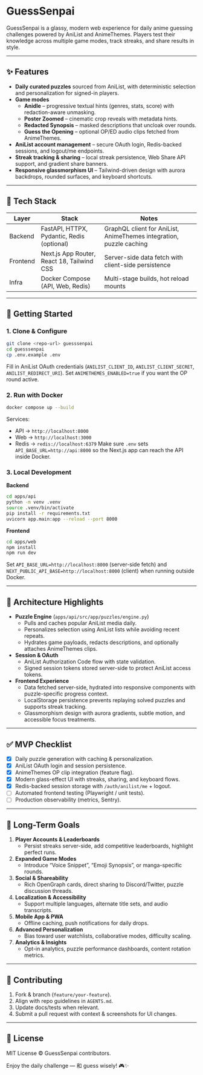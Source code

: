 # GuessSenpai

GuessSenpai is a glassy, modern web experience for daily anime guessing challenges powered by AniList and AnimeThemes. Players test their knowledge across multiple game modes, track streaks, and share results in style.

---

## ✨ Features

- **Daily curated puzzles** sourced from AniList, with deterministic selection and personalization for signed-in players.
- **Game modes**
  - **Anidle** – progressive textual hints (genres, stats, score) with redaction-aware unmasking.
  - **Poster Zoomed** – cinematic crop reveals with metadata hints.
  - **Redacted Synopsis** – masked descriptions that uncloak over rounds.
  - **Guess the Opening** – optional OP/ED audio clips fetched from AnimeThemes.
- **AniList account management** – secure OAuth login, Redis-backed sessions, and logout/me endpoints.
- **Streak tracking & sharing** – local streak persistence, Web Share API support, and gradient share banners.
- **Responsive glassmorphism UI** – Tailwind-driven design with aurora backdrops, rounded surfaces, and keyboard shortcuts.

---

## 🧱 Tech Stack

| Layer     | Stack | Notes |
|-----------|-------|-------|
| Backend   | FastAPI, HTTPX, Pydantic, Redis (optional) | GraphQL client for AniList, AnimeThemes integration, puzzle caching |
| Frontend  | Next.js App Router, React 18, Tailwind CSS | Server-side data fetch with client-side persistence |
| Infra     | Docker Compose (API, Web, Redis) | Multi-stage builds, hot reload mounts |

---

## 🚀 Getting Started

### 1. Clone & Configure
```bash
git clone <repo-url> guesssenpai
cd guesssenpai
cp .env.example .env
```
Fill in AniList OAuth credentials (`ANILIST_CLIENT_ID`, `ANILIST_CLIENT_SECRET`, `ANILIST_REDIRECT_URI`). Set `ANIMETHEMES_ENABLED=true` if you want the OP round active.

### 2. Run with Docker
```bash
docker compose up --build
```
Services:
- API → `http://localhost:8000`
- Web → `http://localhost:3000`
- Redis → `redis://localhost:6379`
Make sure `.env` sets `API_BASE_URL=http://api:8000` so the Next.js app can reach the API inside Docker.

### 3. Local Development

**Backend**
```bash
cd apps/api
python -m venv .venv
source .venv/bin/activate
pip install -r requirements.txt
uvicorn app.main:app --reload --port 8000
```

**Frontend**
```bash
cd apps/web
npm install
npm run dev
```
Set `API_BASE_URL=http://localhost:8000` (server-side fetch) and `NEXT_PUBLIC_API_BASE=http://localhost:8000` (client) when running outside Docker.

---

## 🧩 Architecture Highlights

- **Puzzle Engine** (`apps/api/src/app/puzzles/engine.py`)
  - Pulls and caches popular AniList media daily.
  - Personalizes selection using AniList lists while avoiding recent repeats.
  - Hydrates game payloads, redacts descriptions, and optionally attaches AnimeThemes clips.
- **Session & OAuth**
  - AniList Authorization Code flow with state validation.
  - Signed session tokens stored server-side to protect AniList access tokens.
- **Frontend Experience**
  - Data fetched server-side, hydrated into responsive components with puzzle-specific progress context.
  - LocalStorage persistence prevents replaying solved puzzles and supports streak tracking.
  - Glassmorphism design with aurora gradients, subtle motion, and accessible focus treatments.

---

## ✅ MVP Checklist

- [x] Daily puzzle generation with caching & personalization.
- [x] AniList OAuth login and session persistence.
- [x] AnimeThemes OP clip integration (feature flag).
- [x] Modern glass-effect UI with streaks, sharing, and keyboard flows.
- [x] Redis-backed session storage with `/auth/anilist/me` + logout.
- [ ] Automated frontend testing (Playwright / unit tests).
- [ ] Production observability (metrics, Sentry).

---

## 🧭 Long-Term Goals

1. **Player Accounts & Leaderboards**
   - Persist streaks server-side, add competitive leaderboards, highlight perfect runs.
2. **Expanded Game Modes**
   - Introduce “Voice Snippet”, “Emoji Synopsis”, or manga-specific rounds.
3. **Social & Shareability**
   - Rich OpenGraph cards, direct sharing to Discord/Twitter, puzzle discussion threads.
4. **Localization & Accessibility**
   - Support multiple languages, alternate title sets, and audio transcripts.
5. **Mobile App & PWA**
   - Offline caching, push notifications for daily drops.
6. **Advanced Personalization**
   - Bias toward user watchlists, collaborative modes, difficulty scaling.
7. **Analytics & Insights**
   - Opt-in analytics, puzzle performance dashboards, content rotation metrics.

---

## 🤝 Contributing
1. Fork & branch (`feature/your-feature`).
2. Align with repo guidelines in `AGENTS.md`.
3. Update docs/tests when relevant.
4. Submit a pull request with context & screenshots for UI changes.

---

## 📄 License
MIT License © GuessSenpai contributors.

Enjoy the daily challenge — 和 guess wisely! 🎮✨
